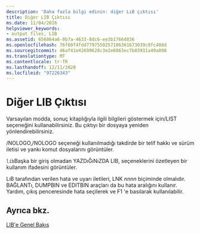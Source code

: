 ```yaml
---
description: 'Daha fazla bilgi edinin: diğer LıB çıktısı'
title: Diğer LIB Çıktısı
ms.date: 11/04/2016
helpviewer_keywords:
- output files, LIB
ms.assetid: 656864a6-0b7a-4633-8dc6-ee3b1766d836
ms.openlocfilehash: 76f60f4fdd7797550257186361673039c8fc408d
ms.sourcegitcommit: d6af41e42699628c3e2e6063ec7b03931a49a098
ms.translationtype: MT
ms.contentlocale: tr-TR
ms.lasthandoff: 12/11/2020
ms.locfileid: "97226343"
---
```

# <a name="other-lib-output"></a>Diğer LIB Çıktısı

Varsayılan modda, sonuç kitaplığıyla ilgili bilgileri göstermek için/LIST seçeneğini kullanabilirsiniz. Bu çıktıyı bir dosyaya yeniden yönlendirebilirsiniz.

/NOLOGO,/NOLOGO seçeneği kullanılmadığı takdirde bir telif hakkı ve sürüm iletisi ve yankı komut dosyalarını görüntüler.

`lib`Başka bir giriş olmadan YAZDıĞıNıZDA LIB, seçeneklerini özetleyen bir kullanım ifadesini görüntüler.

LıB tarafından verilen hata ve uyarı iletileri, LNK *nnnn* biçiminde olmalıdır. BAĞLANTı, DUMPBIN ve EDITBIN araçları da bu hata aralığını kullanır. Yardım, çıkış penceresinde hata seçilerek ve F1 'e basılarak kullanılabilir.

## <a name="see-also"></a>Ayrıca bkz.

[LIB'e Genel Bakış](overview-of-lib.md)
